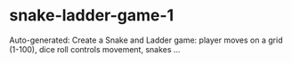 # snake-ladder-game-1
Auto-generated: Create a Snake and Ladder game: player moves on a grid (1-100), dice roll controls movement, snakes ...
